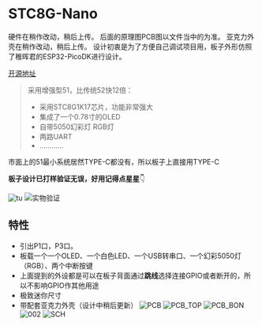 # STC8G-Nano
硬件在稍作改动，稍后上传。
后面的原理图PCB图以文件当中的为准。
亚克力外壳在稍作改动，稍后上传。
设计初衷是为了方便自己调试项目用，板子外形仿照了稚晖君的ESP32-PicoDK进行设计。

[开源地址](https://github.com/zhou-qi-98/STC8G-Nano)

> 采用增强型51，比传统52快12倍：
>
> * 采用STC8G1K17芯片，功能非常强大
> * 集成了一个0.78寸的OLED
> * 自带5050幻彩灯 RGB灯
> * 两路UART
> * ............

市面上的51最小系统居然TYPE-C都没有，所以板子上直接用TYPE-C

**板子设计已打样验证无误，好用记得点星星**👇

![tu](http://youpai.7yunkj.com/halo/5a16aa32cfe035fd4d4df7722abe47b0.jpg)
![实物验证](http://youpai.7yunkj.com/halo/5a16aa32cfe035fd4d4df7722abe47b0.jpg)

##  特性

* 引出P1口，P3口。
* 板载一个一个OLED、一个白色LED、一个USB转串口、一个幻彩5050灯（RGB）、两个中断按键
* 上面提到的外设都是可以在板子背面通过**跳线**选择连接GPIO或者断开的，所以不影响GPIO作其他用途
* 极致迷你尺寸
* 带配套亚克力外壳（设计中稍后更新）
![PCB](http://youpai.7yunkj.com/halo/46d77ebb4648a06024f5cb7f8b340af1.png)
![PCB_TOP](http://youpai.7yunkj.com/halo/672f9b23a542473d35d95639cc0442fd.png)
![PCB_BON](http://youpai.7yunkj.com/halo/45ccf15b58ace03be407623a667538fd.png)
![002](http://youpai.7yunkj.com/halo/1d46c8b9aa7e4a8fe7b81443fe075bc9.png)
![SCH](http://youpai.7yunkj.com/halo/c3d9e4610b7c2d5b8e1a818ed093d86e.png)
